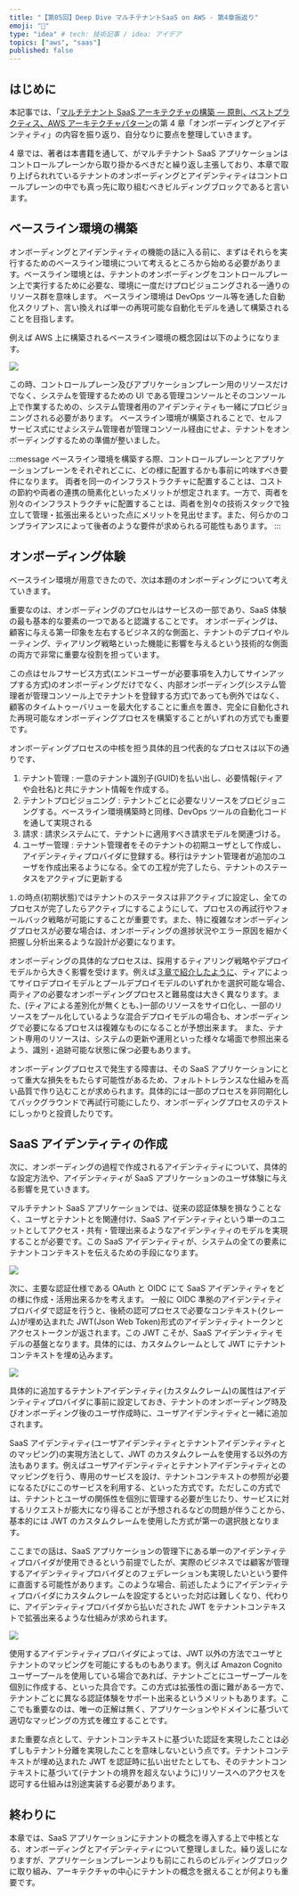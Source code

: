 ```yaml
---
title: "【第05回】Deep Dive マルチテナントSaaS on AWS - 第4章振返り"
emoji: "🤿"
type: "idea" # tech: 技術記事 / idea: アイデア
topics: ["aws", "saas"]
published: false
---
```


## はじめに

本記事では、「[マルチテナント SaaS アーキテクチャの構築 ― 原則、ベストプラクティス、AWS アーキテクチャパターン](https://www.oreilly.co.jp/books/9784814401017/)の第 4 章「オンボーディングとアイデンティティ」の内容を振り返り、自分なりに要点を整理していきます。

4 章では、著者は本書籍を通して、がマルチテナント SaaS アプリケーションはコントロールプレーンから取り掛かるべきだと繰り返し主張しており、本章で取り上げられれているテナントのオンボーディングとアイデンティティはコントロールプレーンの中でも真っ先に取り組むべきビルディングブロックであると言います。

## ベースライン環境の構築

オンボーディングとアイデンティティの機能の話に入る前に、まずはそれらを実行するためのベースライン環境について考えるところから始める必要があります。ベースライン環境とは、テナントのオンボーディングをコントロールプレーン上で実行するために必要な、環境に一度だけプロビジョニングされる一通りのリソース群を意味します。
ベースライン環境は DevOps ツール等を通した自動化スクリプト、言い換えれば単一の再現可能な自動化モデルを通して構築されることを目指します。

例えば AWS 上に構築されるベースライン環境の概念図は以下のようになります。

![](/images/04/baseline-env.drawio.png)

この時、コントロールプレーン及びアプリケーションプレーン用のリソースだけでなく、システムを管理するための UI である管理コンソールとそのコンソール上で作業するための、システム管理者用のアイデンティティも一緒にプロビジョニングされる必要があります。
ベースライン環境が構築されることで、セルフサービス式にせよシステム管理者が管理コンソール経由にせよ、テナントをオンボーディングするための準備が整いました。

:::message
ベースライン環境を構築する際、コントロールプレーンとアプリケーションプレーンをそれぞれどこに、どの様に配置するかも事前に吟味すべき要件になります。
両者を同一のインフラストラクチャに配置することは、コストの節約や両者の連携の簡素化といったメリットが想定されます。一方で、両者を別々のインフラストラクチャに配置することは、両者を別々の技術スタックで独立して管理・拡張出来るといった点にメリットを見出せます。また、何らかのコンプライアンスによって後者のような要件が求められる可能性もあります。
:::

<!-- TODO: コントロールプレーンとinteresectionのベースライン環境自動化スクリプト作成 -->

## オンボーディング体験

ベースライン環境が用意できたので、次は本題のオンボーディングについて考えていきます。

重要なのは、オンボーディングのプロセルはサービスの一部であり、SaaS 体験の最も基本的な要素の一つであると認識することです。
オンボーディングは、顧客に与える第一印象を左右するビジネス的な側面と、テナントのデプロイやルーティング、ティアリング戦略といった機能に影響を与えるという技術的な側面の両方で非常に重要な役割を担っています。

この点はセルフサービス方式(エンドユーザーが必要事項を入力してサインアップする方式)のオンボーディングだけでなく、内部オンボーディング(システム管理者が管理コンソール上でテナントを登録する方式)であっても例外ではなく、顧客のタイムトゥーバリューを最大化することに重点を置き、完全に自動化された再現可能なオンボーディングプロセスを構築することがいずれの方式でも重要です。

オンボーディングプロセスの中核を担う具体的且つ代表的なプロセスは以下の通りです、

1. テナント管理 : 一意のテナント識別子(GUID)を払い出し、必要情報(ティアや会社名)と共にテナント情報を作成する。
2. テナントプロビジョニング : テナントごとに必要なリソースをプロビジョニングする。ベースライン環境構築時と同様、DevOps ツールの自動化コードを通して実現される
3. 請求 : 請求システムにて、テナントに適用すべき請求モデルを関連づける。
4. ユーザー管理 : テナント管理者をそのテナントの初期ユーザとして作成し、アイデンティティプロバイダに登録する。移行はテナント管理者が追加のユーザを作成出来るようになる。全ての工程が完了したら、テナントのステータスをアクティブに更新する

`1.`の時点(初期状態)ではテナントのステータスは非アクティブに設定し、全てのプロセスが完了したらアクティブにするこようにして、プロセスの再試行やフォールバック戦略が可能にすることが重要です。また、特に複雑なオンボーディングプロセスが必要な場合は、オンボーディングの進捗状況やエラー原因を細かく把握し分析出来るような設計が必要になります。

オンボーディングの具体的なプロセスは、採用するティアリング戦略やデプロイモデルから大きく影響を受けます。例えば[３章で紹介したように](TODO:)、ティアによってサイロデプロイモデルとプールデプロイモデルのいずれかを選択可能な場合、両ティアの必要なオンボーディングプロセスと難易度は大きく異なります。また、(ティアによる差別化が無くとも、)一部のリソースをサイロ化し、一部のリソースをプール化しているような混合デプロイモデルの場合も、オンボーディングで必要になるプロセスは複雑なものになることが予想出来ます。
また、テナント専用のリソースは、システムの更新や運用といった様々な場面で参照出来るよう、識別・追跡可能な状態に保つ必要もあります。

オンボーディングプロセスで発生する障害は、その SaaS アプリケーションにとって重大な損失をもたらす可能性があるため、フォルトトレランスな仕組みを高い品質で作り込むことが求められます。具体的には一部のプロセスを非同期化してバックグラウンドで再試行可能にしたり、オンボーディングプロセスのテストにしっかりと投資したりです。

## SaaS アイデンティティの作成

次に、オンボーディングの過程で作成されるアイデンティティについて、具体的な設定方法や、アイデンティティが SaaS アプリケーションのユーザ体験に与える影響を見ていきます。

マルチテナント SaaS アプリケーションでは、従来の認証体験を損なうことなく、ユーザとテナントとを関連付け、SaaS アイデンティティという単一のユニットとしてアクセス・共有・管理出来るようなアイデンティティのモデルを実現することが必要です。この SaaS アイデンティティが、システムの全ての要素にテナントコンテキストを伝えるための手段になります。

![](/images/04/saas-identity.drawio.png)

次に、主要な認証仕様である OAuth と OIDC にて SaaS アイデンティティをどの様に作成・活用出来るかを考えます。
一般に OIDC 準拠のアイデンティティプロバイダで認証を行うと、後続の認可プロセスで必要なコンテキスト(クレーム)が埋め込まれた JWT(Json Web Token)形式のアイデンティティトークンとアクセストークンが返されます。この JWT こそが、SaaS アイデンティティモデルの基盤となります。具体的には、カスタムクレームとして JWT にテナントコンテキストを埋め込みます。

![](/images/04/jwt-auth.drawio.png)

具体的に追加するテナントアイデンティティ(カスタムクレーム)の属性はアイデンティティプロバイダに事前に設定しておき、テナントのオンボーディング時及びオンボーディング後のユーザ作成時に、ユーザアイデンティティと一緒に追加されます。

SaaS アイデンティティ(ユーザアイデンティティとテナントアイデンティティとのマッピング)の実現方法として、JWT のカスタムクレームを使用する以外の方法もあります。例えばユーザアイデンティティとテナントアイデンティティとのマッピングを行う、専用のサービスを設け、テナントコンテキストの参照が必要になるたびにこのサービスを利用する、といった方式です。ただしこの方式では、テナントとユーザの関係性を個別に管理する必要が生じたり、サービスに対するリクエストが膨大になり得ることが予想されるなどの問題が伴うことから、基本的には JWT のカスタムクレームを使用した方式が第一の選択肢となります。

ここまでの話は、SaaS アプリケーションの管理下にある単一のアイデンティティプロバイダが使用できるという前提でしたが、実際のビジネスでは顧客が管理するアイデンティティプロバイダとのフェデレーションも実現したいという要件に直面する可能性があります。このような場合、前述したようにアイデンティティプロバイダにカスタムクレームを設定するといった対応は難しくなり、代わりに、アイデンティティプロバイダから払いだされた JWT をテナントコンテキストで拡張出来るような仕組みが求められます。

![](/images/04/federation-auth.drawio.png)

使用するアイデンティティプロバイダによっては、JWT 以外の方法でユーザとテナントのマッピングを可能にするものもあります。例えば Amazon Cognito ユーザープールを使用している場合であれば、テナントごとにユーザープールを個別に作成する、といった具合です。この方式は拡張性の面に難がある一方で、テナントごとに異なる認証体験をサポート出来るというメリットもあります。ここでも重要なのは、唯一の正解は無く、アプリケーションやドメインに基づいて適切なマッピングの方式を確立することです。

また重要な点として、テナントコンテキストに基づいた認証を実現したことは必ずしもテナント分離を実現したことを意味しないという点です。テナントコンテキストが埋め込まれた JWT を認証時に払い出せたとしても、そのテナントコンテキストに基づいて(テナントの境界を超えないように)リソースへのアクセスを認可する仕組みは別途実装する必要があります。

## 終わりに

本章では、SaaS アプリケーションにテナントの概念を導入する上で中核となる、オンボーディングとアイデンティティについて整理しました。繰り返しになりますが、アプリケーションプレーンよりも前にこれらのビルディングブロックに取り組み、アーキテクチャの中心にテナントの概念を据えることが何よりも重要です。

<!-- TODO: オンボーディング時のテナントプロビジョニングを考える -->
